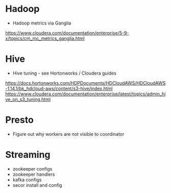 # Hadoop

* Hadoop metrics via Ganglia

https://www.cloudera.com/documentation/enterprise/5-9-x/topics/cm_mc_metrics_ganglia.html

# Hive

* Hive tuning  - see Hortonworks / Cloudera guides

https://docs.hortonworks.com/HDPDocuments/HDCloudAWS/HDCloudAWS-1.14.1/bk_hdcloud-aws/content/s3-hive/index.html
https://www.cloudera.com/documentation/enterprise/latest/topics/admin_hive_on_s3_tuning.html

# Presto
* Figure out why workers are not visible to coordinator

# Streaming
* zookeeper configs
* zookeeper handlers
* kafka configs
* secor install and config

